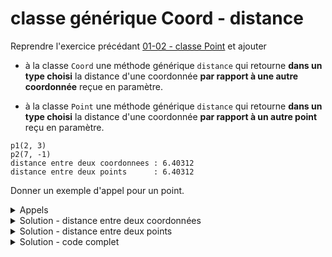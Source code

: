 # classe générique Coord - distance

Reprendre l'exercice précédant [01-02 - classe Point](01-02%20-%20classe%20Point.md) et ajouter

- à la classe `Coord` une méthode générique `distance` qui retourne **dans un type choisi** la distance d'une coordonnée **par rapport à une autre coordonnée** reçue en paramètre.

- à la classe `Point` une méthode générique `distance` qui retourne **dans un type choisi** la distance d'une coordonnée **par rapport à un autre point** reçu en paramètre.

~~~
p1(2, 3)
p2(7, -1)
distance entre deux coordonnees : 6.40312
distance entre deux points      : 6.40312
~~~

Donner un exemple d'appel pour un point.

<details>
<summary>Appels</summary>

~~~cpp
cout << "distance : " << p1.getCoord().distance<double>(p2.getCoord()) << endl;
cout << "distance : " << p1.distance<double>(p2)                       << endl;
~~~

</details>

<details>
<summary>Solution - distance entre deux coordonnées</summary>

~~~cpp
template <typename T>
template <typename U>
U Coord<T>::distance(const Coord& other) const {
   return U( std::sqrt( (other.x - x) * (other.x - x)
                      + (other.y - y) * (other.y - y) ));
}
~~~

</details>

<details>
<summary>Solution - distance entre deux points</summary>

~~~cpp
template <typename T>
template <typename U>
U Point<T>::distance(const Point& other) const {

   const Coord<T>& thisCoord  = this->getCoord();
   const Coord<T>& otherCoord = other.getCoord();

   return thisCoord. template distance<U>(otherCoord);
}
~~~

</details>




<details>
<summary>Solution - code complet</summary>

~~~cpp
#include <iostream>
using namespace std;

//------------------------------------------------------------
template <typename T>
class Coord {
public:
   Coord()           : Coord(T(), T()) {};
   Coord(T x, T y)   : x(x), y(y)      {};

   void  setCoord(T x, T y);
   T getX() const { return x; }
   T getY() const { return y; }

   void deplacer(T dx, T dy);
   void afficher() const;

   template <typename U>
   U distance(const Coord& other) const;

private:
   T x;
   T y;
};

//------------------------------------------------------------
template <typename T>
class Point {
public:
   Point() : nom(), coord(Coord<T>()) {}
   Point(const string& nom)                        : nom(nom), coord(Coord<T>())       {}
   Point(const string& nom, const Coord<T>& coord) : nom(nom), coord(coord)            {}
   Point(const string& nom, T x, T y)              : nom(nom), coord(Coord<T>(x, y))   {}

   void setNom   (const string&   nom);
   void setCoord (const Coord<T>& coord);

   string   getNom ()   const { return nom;   }
   Coord<T> getCoord () const { return coord; }

   void deplacer(T dx, T dy);
   void afficher() const;

   template <typename U>
   U distance(const Point& other) const;

private:
   string   nom;
   Coord<T> coord;
};

//------------------------------------------------------------
int main() {
   Point p1("p4", 2,  3);
   Point p2("p5", 7, -1);
   cout << "distance : " << p1.getCoord().distance<double>(p2.getCoord()) << endl;
   cout << "distance : " << p1.distance<double>(p2)                       << endl;

}

//------------------------------------------------------------
//   class Coord
//------------------------------------------------------------
template <typename T>
void Coord<T>::setCoord(T x, T y) {
   this->x = x;
   this->y = y;
}

//------------------------------------------------------------
template <typename T>
void Coord<T>::deplacer(T dx, T dy) {
   this->x += dx;
   this->y += dy;
}

//------------------------------------------------------------
template <typename T>
void Coord<T>::afficher() const {
   cout << "(" << this->x << ", " << this->y << ")";
}

//------------------------------------------------------------
template <typename T>
template <typename U>
U Coord<T>::distance(const Coord& other) const {
   return U( std::sqrt( (other.x - x) * (other.x - x)
                      + (other.y - y) * (other.y - y) ));
}

//------------------------------------------------------------
//   class Point
//------------------------------------------------------------
template <typename T>
void Point<T>::setNom   (const string& nom) {
   this->nom = nom;
}

//------------------------------------------------------------
template <typename T>
void Point<T>::setCoord (const Coord<T>& coord) {
   this->coord = coord;
}

//------------------------------------------------------------
template <typename T>
void Point<T>::deplacer(T dx, T dy) {
   this->coord.deplacer(dx, dy);
}

//------------------------------------------------------------
template <typename T>
void Point<T>::afficher() const {
   cout << this->nom;
   this->coord.afficher();;
}

//------------------------------------------------------------
template <typename T>
template <typename U>
U Point<T>::distance(const Point& other) const {

   const Coord<T>& thisCoord  = this->getCoord();
   const Coord<T>& otherCoord = other.getCoord();

   return thisCoord. template distance<U>(otherCoord);
}
~~~

</details>